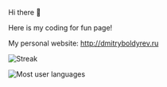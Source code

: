 Hi there 👋

Here is my coding for fun page!

My personal website: http://dmitryboldyrev.ru

![Streak](https://github-readme-streak-stats.herokuapp.com/?user=dmitrysieg)

![Most user languages](https://github-readme-stats.vercel.app/api/top-langs/?username=dmitrysieg)
